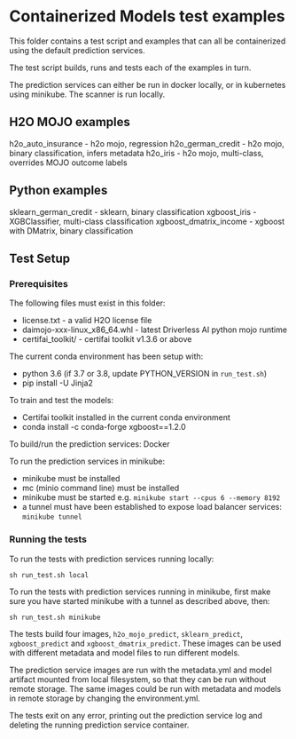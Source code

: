 # Containerized Models test examples

This folder contains a test script and examples that can all be
containerized using the default prediction services.

The test script builds, runs and tests each of the examples in turn.

The prediction services can either be run in docker locally, or in
kubernetes using minikube. The scanner is run locally.

## H2O MOJO examples

h2o_auto_insurance - h2o mojo, regression
h2o_german_credit - h2o mojo, binary classification, infers metadata
h2o_iris - h2o mojo, multi-class, overrides MOJO outcome labels

## Python examples

sklearn_german_credit - sklearn, binary classification
xgboost_iris - XGBClassifier, multi-class classification
xgboost_dmatrix_income - xgboost with DMatrix, binary classification

## Test Setup

### Prerequisites

The following files must exist in this folder:
* license.txt - a valid H2O license file
* daimojo-xxx-linux_x86_64.whl - latest Driverless AI python mojo runtime
* certifai_toolkit/ - certifai toolkit v1.3.6 or above

The current conda environment has been setup with:
* python 3.6 (if 3.7 or 3.8, update PYTHON_VERSION in `run_test.sh`)
* pip install -U Jinja2

To train and test the models:
* Certifai toolkit installed in the current conda environment
* conda install -c conda-forge xgboost==1.2.0

To build/run the prediction services: Docker

To run the prediction services in minikube:
* minikube must be installed
* mc (minio command line) must be installed
* minikube must be started e.g. `minikube start --cpus 6 --memory 8192`
* a tunnel must have been established to expose load balancer services: `minikube tunnel`

### Running the tests

To run the tests with prediction services running locally:
```
sh run_test.sh local
```

To run the tests with prediction services running in minikube, first make sure
you have started minikube with a tunnel as described above, then:
```
sh run_test.sh minikube
```

The tests build four images, `h2o_mojo_predict`, `sklearn_predict`,  
`xgboost_predict` and `xgboost_dmatrix_predict`. These images can be
used with different metadata and model files to run different
models.

The prediction service images are run with the metadata.yml and model
artifact mounted from local filesystem, so that they can be run without remote
storage.  The same images could be run with metadata and models in remote
storage by changing the environment.yml.

The tests exit on any error, printing out the prediction service log
and deleting the running prediction service container.
